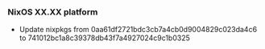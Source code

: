 
### NixOS XX.XX platform

- Update nixpkgs from 0aa61df2721bdc3cb7a4cb0d9004829c023da4c6 to 741012bc1a8c39378db43f7a4927024c9c1b0325
